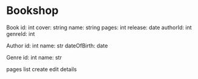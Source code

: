 # Bookshop
Book
    id: int
    cover: string
    name: string
    pages: int
    release: date
    authorId: int
    genreId: int
    
Author
    id: int
    name: str
    dateOfBirth: date

Genre
    id: int
    name: str

pages 
  list
  create
  edit
  details
